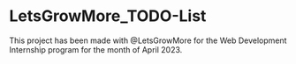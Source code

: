 # LetsGrowMore_TODO-List
This project has been made with @LetsGrowMore for the Web Development Internship program for the month of April 2023.
